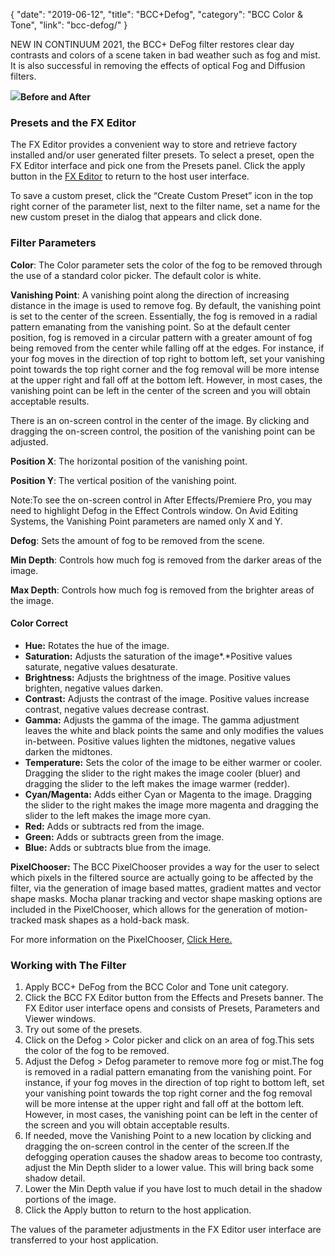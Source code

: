 {
"date": "2019-06-12",
"title": "BCC+Defog",
"category": "BCC Color & Tone",
"link": "bcc-defog/"
}

 
NEW IN CONTINUUM 2021, the BCC+ DeFog filter restores clear day contrasts and colors of a scene taken in bad weather such as fog and mist. It is also successful in removing the effects of optical Fog and Diffusion filters. 


![](https://borisfx-com-res.cloudinary.com/image/upload//documentation/continuum/uploads/2020/10/Image_206.png)**Before and After**  

### Presets and the FX Editor


The FX Editor provides a convenient way to store and retrieve factory installed and/or user generated filter presets. To select a preset, open the FX Editor interface and pick one from the Presets panel. Click the apply button in the [FX Editor](/documentation/continuum/bcc-fx-editor) to return to the host user interface. 


To save a custom preset, click the “Create Custom Preset” icon in the top right corner of the parameter list, next to the filter name, set a name for the new custom preset in the dialog that appears and click done. 


### Filter Parameters


**Color**: The Color parameter sets the color of the fog to be removed through the use of a standard color picker. The default color is white.


**Vanishing Point**: A vanishing point along the direction of increasing distance in the image is used to remove fog. By default, the vanishing point is set to the center of the screen. Essentially, the fog is removed in a radial pattern emanating from the vanishing point. So at the default center position, fog is removed in a circular pattern with a greater amount of fog being removed from the center while falling off at the edges. For instance, if your fog moves in the direction of top right to bottom left, set your vanishing point towards the top right corner and the fog removal will be more intense at the upper right and fall off at the bottom left. However, in most cases, the vanishing point can be left in the center of the screen and you will obtain acceptable results.


There is an on-screen control in the center of the image. By clicking and dragging the on-screen control, the position of the vanishing point can be adjusted.


**Position X**: The horizontal position of the vanishing point.


**Position Y**: The vertical position of the vanishing point.


Note:To see the on-screen control in After Effects/Premiere Pro, you may need to highlight Defog in the Effect Controls window. On Avid Editing Systems, the Vanishing Point parameters are named only X and Y.


**Defog**: Sets the amount of fog to be removed from the scene.


**Min Depth**: Controls how much fog is removed from the darker areas of the image.


**Max Depth**: Controls how much fog is removed from the brighter areas of the image.


#### Color Correct


* **Hue:** Rotates the hue of the image.
* **Saturation:** Adjusts the saturation of the image*.*Positive values saturate, negative values desaturate.
* **Brightness:** Adjusts the brightness of the image. Positive values brighten, negative values darken.
* **Contrast:** Adjusts the contrast of the image. Positive values increase contrast, negative values decrease contrast.
* **Gamma:** Adjusts the gamma of the image. The gamma adjustment leaves the white and black points the same and only modifies the values in-between. Positive values lighten the midtones, negative values darken the midtones.
* **Temperature:** Sets the color of the image to be either warmer or cooler. Dragging the slider to the right makes the image cooler (bluer) and dragging the slider to the left makes the image warmer (redder).
* **Cyan/Magenta:** Adds either Cyan or Magenta to the image. Dragging the slider to the right makes the image more magenta and dragging the slider to the left makes the image more cyan.
* **Red:** Adds or subtracts red from the image.
* **Green:** Adds or subtracts green from the image.
* **Blue:** Adds or subtracts blue from the image.


**PixelChooser:**  The BCC PixelChooser provides a way for the user to select which pixels in the filtered source are actually going to be affected by the filter, via the generation of image based mattes, gradient mattes and vector shape masks. Mocha planar tracking and vector shape masking options are included in the PixelChooser, which allows for the generation of motion-tracked mask shapes as a hold-back mask. 


For more information on the PixelChooser, [Click Here.﻿](/documentation/continuum/)


### Working with The Filter


1. Apply BCC+ DeFog from the BCC Color and Tone unit category.
2. Click the BCC FX Editor button from the Effects and Presets banner. The FX Editor user interface opens and consists of Presets, Parameters and Viewer windows.
3. Try out some of the presets.
4. Click on the Defog > Color picker and click on an area of fog.This sets the color of the fog to be removed.
5. Adjust the Defog > Defog parameter to remove more fog or mist.The fog is removed in a radial pattern emanating from the vanishing point. For instance, if your fog moves in the direction of top right to bottom left, set your vanishing point towards the top right corner and the fog removal will be more intense at the upper right and fall off at the bottom left. However, in most cases, the vanishing point can be left in the center of the screen and you will obtain acceptable results.
6. If needed, move the Vanishing Point to a new location by clicking and dragging the on-screen control in the center of the screen.If the defogging operation causes the shadow areas to become too contrasty, adjust the Min Depth slider to a lower value. This will bring back some shadow detail.
7. Lower the Min Depth value if you have lost to much detail in the shadow portions of the image.
8. Click the Apply button to return to the host application.


The values of the parameter adjustments in the FX Editor user interface are transferred to your host application.


